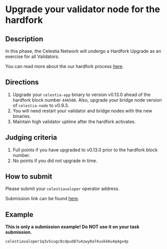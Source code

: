 # Upgrade your validator node for the hardfork

## Description

In this phase, the Celestia Network will undergo a Hardfork Upgrade
as an exercise for all Validators.

You can read more about the our hardfork process [here](https://docs.celestia.org/nodes/hardfork-process#blockspace-race-hardfork).

## Directions

1. Upgrade your `celestia-app` binary to version v0.13.0
  ahead of the hardfork block number `446500`. Also, upgrade
  your bridge node version of `celestia-node` to v0.9.3.
2. You will need restart your validator and bridge nodes with the
  new binaries.
3. Maintain high validator uptime after the hardfork activates.

## Judging criteria

1. Full points if you have upgraded to v0.13.0 prior to the
  hardfork block number.
2. No points if you did not upgrade in time.

## How to submit

Please submit your `celestiavaloper` operator address.

Submission link can be found [here](https://celestia.knack.com/theblockspacerace#testnet-portal).

## Example

**This is only a submission example! Do NOT use it on your task submission.**

`celestiavaloper1q3v5cugc8cdpud87u4zwy0a74uxkk6u4q4gx4p`
